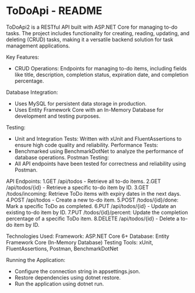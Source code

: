 # ToDoApi - README
ToDoApi2 is a RESTful API built with ASP.NET Core for managing to-do tasks. The project includes functionality for creating, reading, updating, and deleting (CRUD) tasks, making it a versatile backend solution for task management applications.

Key Features:
- CRUD Operations: Endpoints for managing to-do items, including fields like title, description, completion status, expiration date, and completion percentage.
  
Database Integration:
- Uses MySQL for persistent data storage in production.
- Uses Entity Framework Core with an In-Memory Database for development and testing purposes.
  
Testing:
- Unit and Integration Tests: Written with xUnit and FluentAssertions to ensure high code quality and reliability.
Performance Tests:
- Benchmarked using BenchmarkDotNet to analyze the performance of database operations.
Postman Testing:
- All API endpoints have been tested for correctness and reliability using Postman.
  
API Endpoints:
1.GET /api/todos - Retrieve all to-do items.
2.GET /api/todos/{id} - Retrieve a specific to-do item by ID.
3.GET /todos/incoming: Retrieve ToDo items with expiry dates in the next days.
4.POST /api/todos - Create a new to-do item.
5.POST /todos/{id}/done: Mark a specific ToDo as completed.
6.PUT /api/todos/{id} - Update an existing to-do item by ID.
7.PUT /todos/{id}/percent: Update the completion percentage of a specific ToDo item.
8.DELETE /api/todos/{id} - Delete a to-do item by ID.
  
Technologies Used:
Framework: ASP.NET Core 6+
Database: Entity Framework Core (In-Memory Database)
Testing Tools: xUnit, FluentAssertions, Postman, BenchmarkDotNet

Running the Application:
- Configure the connection string in appsettings.json.
- Restore dependencies using dotnet restore.
- Run the application using dotnet run.
